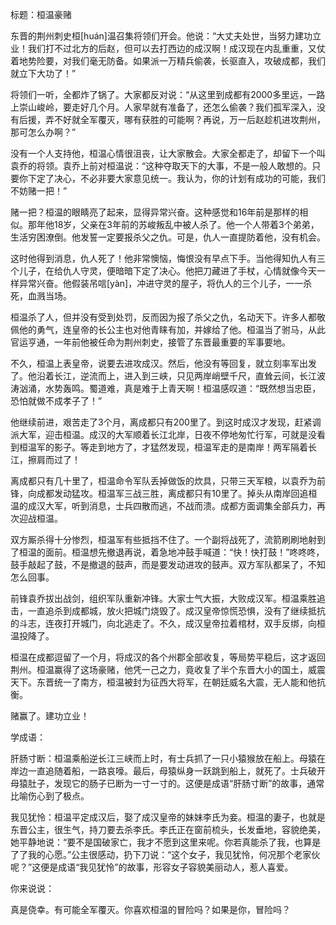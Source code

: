 标题：桓温豪赌



东晋的荆州刺史桓[huán]温召集将领们开会。他说：“大丈夫处世，当努力建功立业！我们打不过北方的后赵，但可以去打西边的成汉啊！成汉现在内乱重重，又仗着地势险要，对我们毫无防备。如果派一万精兵偷袭，长驱直入，攻破成都，我们就立下大功了！”

将领们一听，全都炸了锅了。大家都反对说：“从这里到成都有2000多里远，一路上崇山峻岭，要走好几个月。人家早就有准备了，还怎么偷袭？我们孤军深入，没有后援，弄不好就全军覆灭，哪有获胜的可能啊？再说，万一后赵趁机进攻荆州，那可怎么办啊？”

没有一个人支持他，桓温心情很沮丧，让大家散会。大家全都走了，却留下一个叫袁乔的将领。袁乔上前对桓温说：“这种夺取天下的大事，不是一般人敢想的。只要你下定了决心，不必非要大家意见统一。我认为，你的计划有成功的可能，我们不妨赌一把！”

赌一把？桓温的眼睛亮了起来，显得异常兴奋。这种感觉和16年前是那样的相似。那年他18岁，父亲在3年前的苏峻叛乱中被人杀了。他一个人带着3个弟弟，生活穷困潦倒。他发誓一定要报杀父之仇。可是，仇人一直提防着他，没有机会。

这时他得到消息，仇人死了！他非常懊恼，悔恨没有早点下手。当他得知仇人有三个儿子，在给仇人守灵，便暗暗下定了决心。他把刀藏进了手杖，心情就像今天一样异常兴奋。他假装吊唁[yàn]，冲进守灵的屋子，将仇人的三个儿子，一一杀死，血溅当场。

桓温杀了人，但并没有受到处罚，反而因为报了杀父之仇，名动天下。许多人都敬佩他的勇气，连皇帝的长公主也对他青睐有加，并嫁给了他。桓温当了驸马，从此官运亨通，一年前他被任命为荆州刺史，接管了东晋最重要的军事要地。

不久，桓温上表皇帝，说要去进攻成汉。然后，他没有等回复，就立刻率军出发了。他沿着长江，逆流而上，进入到三峡，只见两岸峭壁千尺，直耸云间，长江波涛汹涌，水势轰鸣。蜀道难，真是难于上青天啊！桓温感叹道：“既然想当忠臣，恐怕就做不成孝子了！”

他继续前进，艰苦走了3个月，离成都只有200里了。到这时成汉才发现，赶紧调派大军，迎击桓温。成汉的大军顺着长江北岸，日夜不停地匆忙行军，可就是没看到桓温军的影子。等走到地方了，才猛然发现，桓温军走的是南岸！两军隔着长江，擦肩而过了！

离成都只有几十里了，桓温命令军队丢掉做饭的炊具，只带三天军粮，以袁乔为前锋，向成都发动猛攻。桓温军三战三胜，离成都只有10里了。掉头从南岸回追桓温的成汉大军，听到消息，士兵四散而逃，不战而溃。成都方面调集全部兵力，再次迎战桓温。

双方厮杀得十分惨烈，桓温军有些抵挡不住了。一个副将战死了，流箭刷刷地射到了桓温的面前。桓温想先撤退再说，着急地冲鼓手喊道：“快！快打鼓！”咚咚咚，鼓手敲起了鼓，不是撤退的鼓声，而是要发动进攻的鼓声。双方军队都呆了，不知怎么回事。

前锋袁乔拔出战剑，组织军队重新冲锋。大家士气大振，大败成汉军。桓温乘胜追击，一直追杀到成都城，放火把城门烧毁了。成汉皇帝惊慌恐惧，没有了继续抵抗的斗志，连夜打开城门，向北逃走了。不久，成汉皇帝拉着棺材，双手反绑，向桓温投降了。

桓温在成都逗留了一个月，将成汉的各个州郡全部收复，等局势平稳后，这才返回荆州。桓温赢得了这场豪赌，他凭一己之力，竟收复了半个东晋大小的国土，威震天下。东晋统一了南方，桓温被封为征西大将军，在朝廷威名大震，无人能和他抗衡。

赌赢了。建功立业！



学成语：

肝肠寸断：桓温乘船逆长江三峡而上时，有士兵抓了一只小猿猴放在船上。母猿在岸边一直追随着船，一路哀嚎。最后，母猿纵身一跃跳到船上，就死了。士兵破开母猿肚子，发现它的肠子已断为一寸一寸的。这便是成语“肝肠寸断”的故事，通常比喻伤心到了极点。

我见犹怜：桓温平定成汉后，娶了成汉皇帝的妹妹李氏为妾。桓温的妻子，也就是东晋公主，很生气，持刀要去杀李氏。李氏正在窗前梳头，长发垂地，容貌绝美，她平静地说：“要不是国破家亡，我才不愿到这里来呢。你若真能杀了我，也算是了了我的心愿。”公主很感动，扔下刀说：“这个女子，我见犹怜，何况那个老家伙呢？”这便是成语“我见犹怜”的故事，形容女子容貌美丽动人，惹人喜爱。



你来说说：

真是侥幸。有可能全军覆灭。你喜欢桓温的冒险吗？如果是你，冒险吗？

